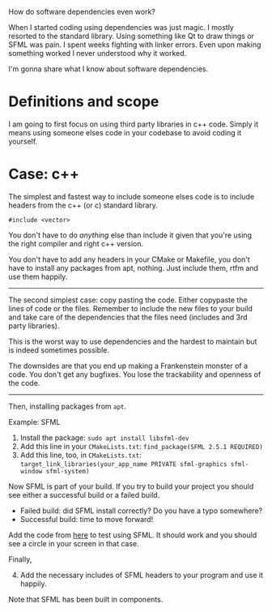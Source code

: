 How do software dependencies even work?

When I started coding using dependencies was just magic. I mostly resorted to the standard library.
Using something like Qt to draw things or SFML was pain. I spent weeks fighting with linker errors.
Even upon making something worked I never understood why it worked.

I'm gonna share what I know about software dependencies.

# Definitions and scope

I am going to first focus on using third party libraries in c++ code.
Simply it means using someone elses code in your codebase to avoid coding it yourself.

# Case: c++

The simplest and fastest way to include someone elses code is to include headers from the c++ (or c) standard library.

```
#include <vector>
```

You don't have to do _anything_ else than include it given that you're using the right compiler and right c++ version.

You don't have to add any headers in your CMake or Makefile, you don't have to install any packages from apt, nothing.
Just include them, rtfm and use them happily.

---

The second simplest case: copy pasting the code. Either copypaste the lines of code or the files.
Remember to include the new files to your build and take care of the dependencies that the files need (includes and 3rd party libraries).

This is the worst way to use dependencies and the hardest to maintain but is indeed sometimes possible.

The downsides are that you end up making a Frankenstein monster of a code.
You don't get any bugfixes.
You lose the trackability and openness of the code.

---

Then, installing packages from `apt`.

Example: SFML

1. Install the package: `sudo apt install libsfml-dev`
2. Add this line in your `CMakeLists.txt`: `find_package(SFML 2.5.1 REQUIRED)`
3. Add this line, too, in `CMakeLists.txt`: `target_link_libraries(your_app_name PRIVATE sfml-graphics sfml-window sfml-system)`

Now SFML is part of your build. If you try to build your project you should see either a successful build or a failed build.
- Failed build: did SFML install correctly? Do you have a typo somewhere?
- Successful build: time to move forward!

Add the code from [here](https://www.sfml-dev.org/tutorials/2.5/start-linux.php#compiling-a-sfml-program) to test using SFML. It should work and you should see a circle in your screen in that case.

Finally, 

4. Add the necessary includes of SFML headers to your program and use it happily.

Note that SFML has been built in components.